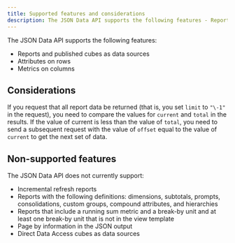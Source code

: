 ```yaml
---
title: Supported features and considerations
description: The JSON Data API supports the following features - Reports and published cubes as data sources, Attributes on rows and Metrics on columns.
---
```


The JSON Data API supports the following features:

- Reports and published cubes as data sources
- Attributes on rows
- Metrics on columns

## Considerations

If you request that all report data be returned (that is, you set `limit` to `"\-1"` in the request), you need to compare the values for `current` and `total` in the results. If the value of current is less than the value of `total`, you need to send a subsequent request with the value of `offset` equal to the value of `current` to get the next set of data.

## Non-supported features

The JSON Data API does not currently support:

- Incremental refresh reports
- Reports with the following definitions: dimensions, subtotals, prompts, consolidations, custom groups, compound attributes, and hierarchies
- Reports that include a running sum metric and a break-by unit and at least one break-by unit that is not in the view template
- Page by information in the JSON output
- Direct Data Access cubes as data sources
